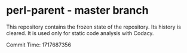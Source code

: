 # perl-parent - master branch

This repository contains the frozen state of the repository.
Its history is cleared. It is used only for static code
analysis with Codacy.

Commit Time: 1717687356
